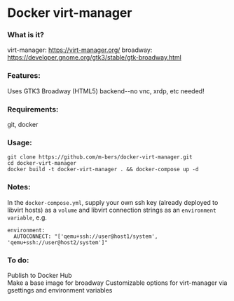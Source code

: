 # Docker virt-manager

### What is it? 
virt-manager: https://virt-manager.org/
broadway: https://developer.gnome.org/gtk3/stable/gtk-broadway.html

### Features:
Uses GTK3 Broadway (HTML5) backend--no vnc, xrdp, etc needed!

### Requirements:
git, docker

### Usage: 

    git clone https://github.com/m-bers/docker-virt-manager.git
    cd docker-virt-manager
    docker build -t docker-virt-manager . && docker-compose up -d
    
### Notes:
In the `docker-compose.yml`, supply your own ssh key (already deployed to libvirt hosts) as a `volume` and libvirt connection strings as an `environment variable`, e.g.

    environment:
      AUTOCONNECT: "['qemu+ssh://user@host1/system', 'qemu+ssh://user@host2/system']"

### To do:
Publish to Docker Hub  
Make a base image for broadway 
Customizable options for virt-manager via gsettings and environment variables  
